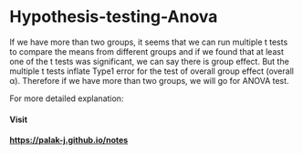 # Hypothesis-testing-Anova

If we have more than two groups, it seems that we can run multiple t tests to compare the means from different groups and if we found that at least one of the t tests was significant, we can say there is group effect. But the multiple t tests inflate Type1 error for the test of overall group effect (overall α).
Therefore if we have more than two groups, we will go for ANOVA test.




For more detailed explanation:
#### Visit
#### https://palak-j.github.io/notes
